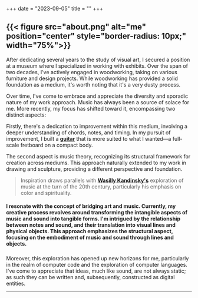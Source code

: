 +++
date = "2023-09-05"
title = ""
+++

{{< figure src="about.png" alt="me" position="center" style="border-radius: 10px;" width="75%">}}
---
 After dedicating several years to the study of visual art, I secured a position at a museum where I specialized in working with exhibits. Over the span of two decades, I've actively engaged in woodworking, taking on various furniture and design projects.  While woodworking has provided a solid foundation as a medium, it's worth noting that it's a very dusty process. 

Over time, I've come to embrace and appreciate the diversity and sporadic nature of my work approach. Music has always been a source of solace for me. More recently, my focus has shifted toward it, encompassing two distinct aspects:

Firstly, there's a dedication to improvement within this medium, involving a deeper understanding of chords, notes, and timing. In my pursuit of improvement, I built a **[guitar](../portfolio/furniture/images/guitar.png)** that is more suited to what I wanted—a full-scale fretboard on a compact body.

The second aspect is music theory, recognizing its structural framework for creation across mediums. This approach naturally extended to my work in drawing and sculpture, providing a different perspective and foundation.

>Inspiration draws parallels with **[Wasilly Kandinsky's](https://en.wikipedia.org/wiki/Wassily_Kandinsky)** exploration of music at the turn of the 20th century, particularly his emphasis on color and spirituality. 

#### I resonate with the concept of bridging art and music. Currently, my creative process revolves around transforming the intangible aspects of music and sound into tangible forms. I'm intrigued by the relationship between notes and sound, and their translation into visual lines and physical objects. This approach emphasizes the structural aspect, focusing on the embodiment of music and sound through lines and objects. 
###

Moreover, this exploration has opened up new horizons for me, particularly in the realm of computer code and the exploration of computer languages. I've come to appreciate that ideas, much like sound, are not always static; as such they can be written and, subsequently, constructed as digital entities.

---
<!-- Over the years I have created accounts on various social media sites. To say they are neglected is an understatement, but to delete them would be a disservice to an online presence I grasp at. They exist as part of the whole.  -->


<!-- [1]:  -->
 